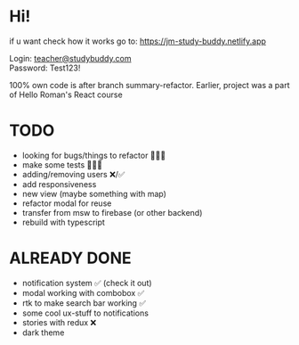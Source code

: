 # Hi!

if u want check how it works go to: https://jm-study-buddy.netlify.app

Login: teacher@studybuddy.com  
Password: Test123!

100% own code is after branch summary-refactor. Earlier, project was a part of Hello Roman's React course

# TODO

- looking for bugs/things to refactor 👨🏻‍💻
- make some tests 👨🏻‍💻
- adding/removing users ❌/✅
- add responsiveness
- new view (maybe something with map)
- refactor modal for reuse
- transfer from msw to firebase (or other backend)
- rebuild with typescript

# ALREADY DONE

- notification system ✅ (check it out)
- modal working with combobox ✅
- rtk to make search bar working ✅
- some cool ux-stuff to notifications
- stories with redux ❌
- dark theme
